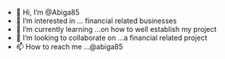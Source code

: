 - 👋 Hi, I’m @Abiga85 
- 👀 I’m interested in ... financial related businesses
- 🌱 I’m currently learning ...on how to well establish my project 
- 💞️ I’m looking to collaborate on ...a financial related project 
- 📫 How to reach me ...@abiga85

<!---
Abiga85/Abiga85 is a ✨ special ✨ repository because its `README.md` (this file) appears on your GitHub profile.
You can click the Preview link to take a look at your changes.
--->
